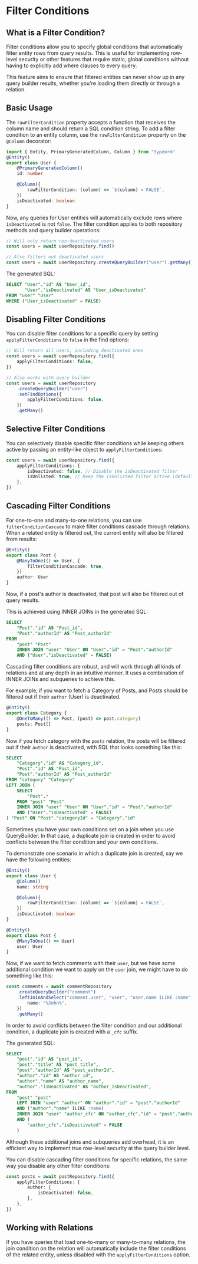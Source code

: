 # Filter Conditions

## What is a Filter Condition?

Filter conditions allow you to specify global conditions that automatically filter entity rows from query results. This is useful for implementing row-level security or other features that require static, global conditions without having to explicitly add where clauses to every query.

This feature aims to ensure that filtered entities can never show up in any query builder results, whether you're loading them directly or through a relation.

## Basic Usage

The `rawFilterCondition` property accepts a function that receives the column name and should return a SQL condition string.
To add a filter condition to an entity column, use the `rawFilterCondition` property on the `@Column` decorator:

```typescript
import { Entity, PrimaryGeneratedColumn, Column } from "typeorm"
@Entity()
export class User {
    @PrimaryGeneratedColumn()
    id: number

    @Column({
        rawFilterCondition: (column) => `${column} = FALSE`,
    })
    isDeactivated: boolean
}
```

Now, any queries for User entities will automatically exclude rows where `isDeactivated` is not `false`. The filter condition applies to both repository methods and query builder operations:

```typescript
// Will only return non-deactivated users
const users = await userRepository.find()

// Also filters out deactivated users
const users = await userRepository.createQueryBuilder("user").getMany()
```

The generated SQL:

```sql
SELECT "User"."id" AS "User_id",
       "User"."isDeactivated" AS "User_isDeactivated"
FROM "user" "User"
WHERE ("User_isDeactivated" = FALSE)
```

## Disabling Filter Conditions

You can disable filter conditions for a specific query by setting `applyFilterConditions` to `false` in the find options:

```typescript
// Will return all users, including deactivated ones
const users = await userRepository.find({
    applyFilterConditions: false,
})

// Also works with query builder
const users = await userRepository
    .createQueryBuilder("user")
    .setFindOptions({
        applyFilterConditions: false,
    })
    .getMany()
```

## Selective Filter Conditions

You can selectively disable specific filter conditions while keeping others active by passing an entity-like object to `applyFilterConditions`:

```typescript
const users = await userRepository.find({
    applyFilterConditions: {
        isDeactivated: false, // Disable the isDeactivated filter
        isUnlisted: true, // Keep the isUnlisted filter active (default)
    },
})
```

## Cascading Filter Conditions

For one-to-one and many-to-one relations, you can use `filterConditionCascade` to make filter conditions cascade through relations. When a related entity is filtered out, the current entity will also be filtered from results:

```typescript
@Entity()
export class Post {
    @ManyToOne(() => User, {
        filterConditionCascade: true,
    })
    author: User
}
```

Now, if a post's author is deactivated, that post will also be filtered out of query results.

This is achieved using INNER JOINs in the generated SQL:

```sql
SELECT
    "Post"."id" AS "Post_id",
    "Post"."authorId" AS "Post_authorId"
FROM
    "post" "Post"
    INNER JOIN "user" "User" ON "User"."id" = "Post"."authorId"
    AND ("User"."isDeactivated" = FALSE)
```

Cascading filter conditions are robust, and will work through all kinds of relations and at any depth in an intuitive manner. It uses a combination of INNER JOINs and subqueries to achieve this.

For example, if you want to fetch a Category of Posts, and Posts should be filtered out if their `author` (User) is deactivated.

```typescript
@Entity()
export class Category {
    @OneToMany(() => Post, (post) => post.category)
    posts: Post[]
}
```

Now if you fetch category with the `posts` relation, the posts will be filtered out if their `author` is deactivated, with SQL that looks something like this:

```sql
SELECT
    "Category"."id" AS "Category_id",
    "Post"."id" AS "Post_id",
    "Post"."authorId" AS "Post_authorId"
FROM "category" "Category"
LEFT JOIN (
    SELECT
        "Post".*
    FROM "post" "Post"
    INNER JOIN "user" "User" ON "User"."id" = "Post"."authorId"
    AND ("User"."isDeactivated" = FALSE)
) "Post" ON "Post"."categoryId" = "Category"."id"
```

Sometimes you have your own conditions set on a join when you use QueryBuilder. In that case, a duplicate join is created in order to avoid conflicts between the filter condition and your own conditions.

To demonstrate one scenario in which a duplicate join is created, say we have the following entities:

```typescript
@Entity()
export class User {
    @Column()
    name: string

    @Column({
        rawFilterCondition: (column) => `${column} = FALSE`,
    })
    isDeactivated: boolean
}

@Entity()
export class Post {
    @ManyToOne(() => User)
    user: User
}
```

Now, if we want to fetch comments with their `user`, but we have some additional condition we want to apply on the `user` join, we might have to do something like this:

```typescript
const comments = await commentRepository
    .createQueryBuilder("comment")
    .leftJoinAndSelect("comment.user", "user", "user.name ILIKE :name", {
        name: "%John%",
    })
    .getMany()
```

In order to avoid conflicts between the filter condition and our additional condition, a duplicate join is created with a `_cfc` suffix.

The generated SQL:

```sql
SELECT
    "post"."id" AS "post_id",
    "post"."title" AS "post_title",
    "post"."authorId" AS "post_authorId",
    "author"."id" AS "author_id",
    "author"."name" AS "author_name",
    "author"."isDeactivated" AS "author_isDeactivated",
FROM
    "post" "post"
    LEFT JOIN "user" "author" ON "author"."id" = "post"."authorId"
    AND ("author"."name" ILIKE :name)
    INNER JOIN "user" "author_cfc" ON "author_cfc"."id" = "post"."authorId" -- Duplicate join
    AND (
        "author_cfc"."isDeactivated" = FALSE
    )
```

Although these additional joins and subqueries add overhead, it is an efficient way to implement true row-level security at the query builder level.

You can disable cascading filter conditions for specific relations, the same way you disable any other filter conditions:

```typescript
const posts = await postRepository.find({
    applyFilterConditions: {
        author: {
            isDeactivated: false,
        },
    },
})
```

## Working with Relations

If you have queries that load one-to-many or many-to-many relations, the join condition on the relation will automatically include the filter conditions of the related entity, unless disabled with the `applyFilterConditions` option.
